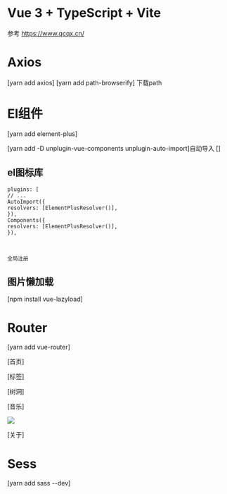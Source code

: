# Vue 3 + TypeScript + Vite
参考
https://www.qcqx.cn/
# Axios 
[yarn add axios]
[yarn add path-browserify] 下载path
# El组件
[yarn add element-plus]

[yarn add -D unplugin-vue-components unplugin-auto-import]自动导入
[]

## el图标库


``` 
plugins: [
// ...
AutoImport({
resolvers: [ElementPlusResolver()],
}),
Components({
resolvers: [ElementPlusResolver()],
}),



```
```全局注册```
##  图片懒加载
[npm install vue-lazyload]
# Router
[yarn add vue-router]

[首页]

[标签]

[树洞]

[音乐]

<img src="./ui/image.png">



[关于]




# Sess

[yarn add sass --dev]
